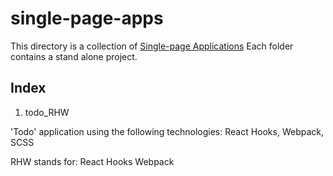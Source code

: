 # single-page-apps

This directory is a collection of [Single-page Applications](https://en.wikipedia.org/wiki/Single-page_application)
Each folder contains a stand alone project.

## Index
1. todo_RHW

'Todo' application using the following technologies: React Hooks, Webpack, SCSS

RHW stands for: React Hooks Webpack

